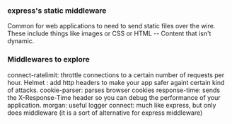 
### express's static middleware
Common for web applications to need to send static files over the wire.
These include things like images or CSS or HTML -- Content that isn't dynamic.

### Middlewares to explore
connect-ratelimit: throttle connections to a certain number of requests per hour.
Helmet : add http headers to make your app safer againt certain kind of attacks.
cookie-parser: parses browser cookies
response-time: sends the X-Response-Time header so you can debug the performance of your application.
morgan: useful logger
connect: much like express, but only does middleware (it is a sort of alternative for express middleware)